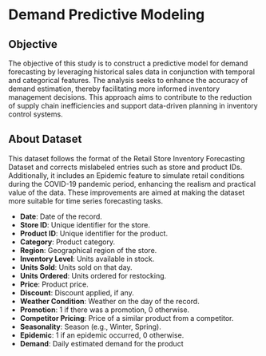 # Demand Predictive Modeling

## Objective
The objective of this study is to construct a predictive model for demand forecasting by leveraging historical sales data in conjunction with temporal and categorical features. The analysis seeks to enhance the accuracy of demand estimation, thereby facilitating more informed inventory management decisions. This approach aims to contribute to the reduction of supply chain inefficiencies and support data-driven planning in inventory control systems.

## About Dataset

This dataset follows the format of the Retail Store Inventory Forecasting Dataset and corrects mislabeled entries such as store and product IDs. Additionally, it includes an Epidemic feature to simulate retail conditions during the COVID-19 pandemic period, enhancing the realism and practical value of the data. These improvements are aimed at making the dataset more suitable for time series forecasting tasks.

* **Date**: Date of the record.
* **Store ID**: Unique identifier for the store.
* **Product ID**: Unique identifier for the product.
* **Category**: Product category.
* **Region**: Geographical region of the store.
* **Inventory Level**: Units available in stock.
* **Units Sold**: Units sold on that day.
* **Units Ordered**: Units ordered for restocking.
* **Price**: Product price.
* **Discount**: Discount applied, if any.
* **Weather Condition**: Weather on the day of the record.
* **Promotion**: 1 if there was a promotion, 0 otherwise.
* **Competitor Pricing**: Price of a similar product from a competitor.
* **Seasonality**: Season (e.g., Winter, Spring).
* **Epidemic**: 1 if an epidemic occurred, 0 otherwise.
* **Demand**: Daily estimated demand for the product
